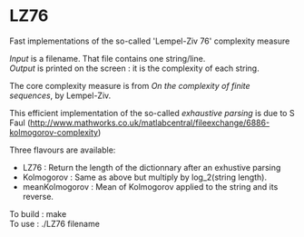 LZ76
===

Fast implementations of the so-called 'Lempel-Ziv 76' complexity measure

*Input* is a filename. That file contains one string/line.<br>
*Output* is printed on the screen : it is the complexity of each string.

The core complexity measure is from *On the complexity of finite sequences*, by Lempel-Ziv.

This efficient implementation of the so-called *exhaustive parsing* is due to S Faul (http://www.mathworks.co.uk/matlabcentral/fileexchange/6886-kolmogorov-complexity)

Three flavours are available:
 - LZ76 : Return the length of the dictionnary after an exhustive parsing
 - Kolmogorov : Same as above but multiply by log_2(string length).
 - meanKolmogorov : Mean of Kolmogorov applied to the string and its reverse.


To build : make<br>
To use : ./LZ76 filename
